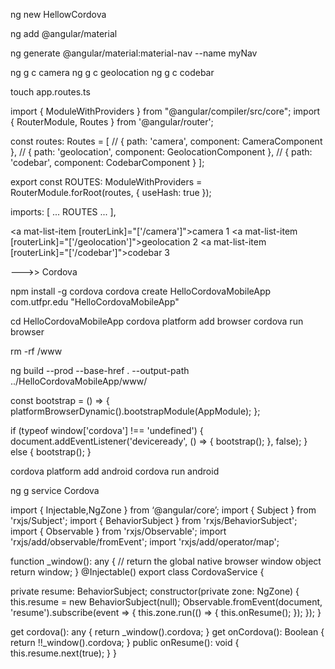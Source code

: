 ng new HellowCordova

ng add @angular/material

ng generate @angular/material:material-nav --name myNav

<my-nav></my-nav>

ng g c camera
ng g c geolocation
ng g c codebar

touch app.routes.ts

import { ModuleWithProviders } from "@angular/compiler/src/core";
import { RouterModule, Routes } from '@angular/router';

const routes: Routes = [
    // { path: 'camera', component: CameraComponent },
    // { path: 'geolocation', component: GeolocationComponent },
    // { path: 'codebar', component: CodebarComponent }
];

export const ROUTES: ModuleWithProviders = RouterModule.forRoot(routes, { useHash: true });

imports: [
  ...
   ROUTES
  ...
],

<a mat-list-item [routerLink]="['/camera']">camera 1</a>
<a mat-list-item [routerLink]="['/geolocation']">geolocation 2</a>
<a mat-list-item [routerLink]="['/codebar']">codebar 3</a>

--->> Cordova

npm install -g cordova
cordova create HelloCordovaMobileApp com.utfpr.edu "HelloCordovaMobileApp"

cd HelloCordovaMobileApp
cordova platform add browser
cordova run browser

rm -rf /www

ng build --prod --base-href . --output-path ../HelloCordovaMobileApp/www/

<script type=”text/javascript” src=”cordova.js”></script>

const bootstrap = () => {
  platformBrowserDynamic().bootstrapModule(AppModule);
};

if (typeof window['cordova'] !== 'undefined') {
  document.addEventListener('deviceready', () => {
    bootstrap();
  }, false);
} else {
  bootstrap();
}

cordova platform add android
cordova run android

ng g service Cordova


import { Injectable,NgZone } from ‘@angular/core’;
import { Subject } from 'rxjs/Subject';
import { BehaviorSubject } from 'rxjs/BehaviorSubject';
import { Observable } from 'rxjs/Observable';
import 'rxjs/add/observable/fromEvent';
import 'rxjs/add/operator/map';

function _window(): any {
 // return the global native browser window object
 return window;
}
@Injectable()
export class CordovaService {
   
   private resume: BehaviorSubject<boolean>;
   constructor(private zone: NgZone) {
      this.resume = new BehaviorSubject<boolean>(null);
      Observable.fromEvent(document, 'resume').subscribe(event => {
         this.zone.run(() => {
            this.onResume();
         });
      });
    }
   
   get cordova(): any {
      return _window().cordova;
   }
   get onCordova(): Boolean {
    return !!_window().cordova;
    }
   public onResume(): void {
      this.resume.next(true);
   }
}







